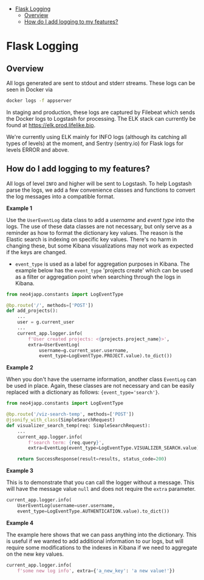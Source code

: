 - [Flask Logging](#flask-logging)
  - [Overview](#overview)
  - [How do I add logging to my features?](#how-do-i-add-logging-to-my-features)


# Flask Logging

## Overview
All logs generated are sent to stdout and stderr streams. These logs can be seen in Docker via
```bash
docker logs -f appserver
```

In staging and production, these logs are captured by Filebeat which sends the Docker logs to Logstash for processing. The ELK stack can currently be found at https://elk.prod.lifelike.bio.

We're currently using ELK mainly for INFO logs (although its catching all types of levels) at the moment, and Sentry (sentry.io) for Flask logs for levels ERROR and above.

## How do I add logging to my features?
All logs of level `INFO` and higher will be sent to Logstash. To help Logstash parse the logs, we add a few convenience classes and functions to convert the log messages into a compatible format.

__Example 1__

Use the `UserEventLog` data class to add a *username* and *event type* into the logs. The use of these data classes are not necessary, but only serve as a reminder as how to format the dictionary key values. The reason is the Elastic search is indexing on specific key values. There's no harm in changing these, but some Kibana visualizations may not work as expected if the keys are changed.

- `event_type` is used as a label for aggregation purposes in Kibana. The example below has the `event_type` 'projects create' which can be used as a filter or aggregation point when searching through the logs in Kibana.

```python
from neo4japp.constants import LogEventType

@bp.route('/', methods=['POST'])
def add_projects():
    ...
    user = g.current_user
    ...
    current_app.logger.info(
        f'User created projects: <{projects.project_name}>',
        extra=UserEventLog(
            username=g.current_user.username,
            event_type=LogEventType.PROJECT.value).to_dict())
```

__Example 2__

When you don't have the username information, another class `EventLog` can be used in place. Again, these classes are not necessary and can be easily replaced with a dictionary as follows: `{event_type='search'}`.

```python
from neo4japp.constants import LogEventType

@bp.route('/viz-search-temp', methods=['POST'])
@jsonify_with_class(SimpleSearchRequest)
def visualizer_search_temp(req: SimpleSearchRequest):
    ...
    current_app.logger.info(
        f'search term: {req.query}',
        extra=EventLog(event_type=LogEventType.VISUALIZER_SEARCH.value).to_dict())

    return SuccessResponse(result=results, status_code=200)
```


__Example 3__

This is to demonstrate that you can call the logger without a message. This will have the message value `null` and does not require the `extra` parameter.


```python
current_app.logger.info(
    UserEventLog(username=user.username,
    event_type=LogEventType.AUTHENTICATION.value).to_dict())
```

__Example 4__

The example here shows that we can pass anything into the dictionary. This is useful if we wanted to add additional information to our logs, but will require some modifications to the indexes in Kibana if we need to aggregate on the new key values.

```python
current_app.logger.info(
    f'some new log info', extra={'a_new_key': 'a new value!'})
```
